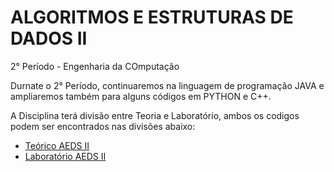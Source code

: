# ALGORITMOS E ESTRUTURAS DE DADOS II
2° Período - Engenharia da COmputação

Durnate o 2° Período, continuaremos na linguagem de programação JAVA e ampliaremos também para alguns códigos em PYTHON e C++.

A Disciplina terá divisão entre Teoria e Laboratório, ambos os codigos podem ser encontrados nas divisões abaixo:

- [Teórico AEDS II]()
- [Laboratório AEDS II]()